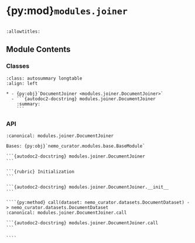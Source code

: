 # {py:mod}`modules.joiner`

```{py:module} modules.joiner
```

```{autodoc2-docstring} modules.joiner
:allowtitles:
```

## Module Contents

### Classes

````{list-table}
:class: autosummary longtable
:align: left

* - {py:obj}`DocumentJoiner <modules.joiner.DocumentJoiner>`
  - ```{autodoc2-docstring} modules.joiner.DocumentJoiner
    :summary:
    ```
````

### API

`````{py:class} DocumentJoiner(separator: str, text_field: str = 'text', segment_id_field: str = 'segment_id', document_id_field: str = 'id', drop_segment_id_field: bool = True, max_length: int | None = None, length_field: str | None = None)
:canonical: modules.joiner.DocumentJoiner

Bases: {py:obj}`nemo_curator.modules.base.BaseModule`

```{autodoc2-docstring} modules.joiner.DocumentJoiner
```

```{rubric} Initialization
```

```{autodoc2-docstring} modules.joiner.DocumentJoiner.__init__
```

````{py:method} call(dataset: nemo_curator.datasets.DocumentDataset) -> nemo_curator.datasets.DocumentDataset
:canonical: modules.joiner.DocumentJoiner.call

```{autodoc2-docstring} modules.joiner.DocumentJoiner.call
```

````

`````

